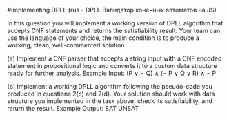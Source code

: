 #Implementing DPLL (rus - DPLL Валидатор конечных автоматов на JS)

In this question you will implement a working version of DPLL algorithm that accepts CNF statements and returns the satisfiability result. Your team can use the language of your choice, the main
condition is to produce a working, clean, well-commented solution.

(a) Implement a CNF parser that accepts a string input with a CNF encoded statement in propositional logic and converts it to a custom data structure ready for further analysis.
Example Input: (P ∨ ¬ Q) ∧ (¬ P ∨ Q ∨ R) ∧ ¬ P

(b) Implement a working DPLL algorithm following the pseudo-code you produced in questions
2(c) and 2(d). Your solution should work with data structure you implemented in the task
above, check its satisfiability, and return the result.
Example Output:
SAT
UNSAT